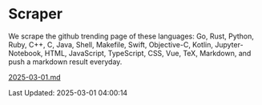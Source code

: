 # Scraper

We scrape the github trending page of these languages: Go, Rust, Python, Ruby, C++, C, Java, Shell, Makefile, Swift, Objective-C, Kotlin, Jupyter-Notebook, HTML, JavaScript, TypeScript, CSS, Vue, TeX, Markdown, and push a markdown result everyday.

[2025-03-01.md](https://github.com/yangwenmai/github-trending-backup/blob/master/2025-03-01.md)

Last Updated: 2025-03-01 04:00:14